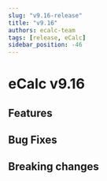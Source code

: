 ```yaml
---
slug: "v9.16-release"
title: "v9.16"
authors: ecalc-team
tags: [release, eCalc]
sidebar_position: -46
---
```


# eCalc v9.16

## Features

## Bug Fixes

## Breaking changes